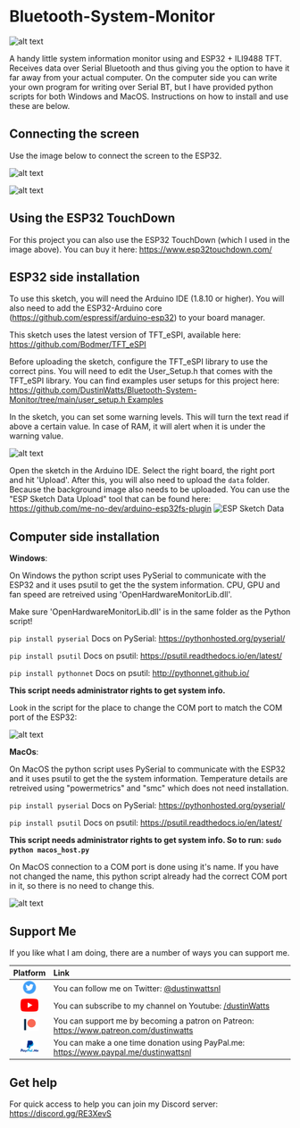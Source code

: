 # Bluetooth-System-Monitor
 ![alt text](/assets/main_image.jpg "Bluetooth-System-Monitor")

 A handy little system information monitor using and ESP32 + ILI9488 TFT. Receives data over Serial Bluetooth and thus giving you the option to have it far away from your actual computer. On the computer side you can write your own program for writing over Serial BT, but I have provided python scripts for both Windows and MacOS. Instructions on how to install and use these are below.

## Connecting the screen

Use the image below to connect the screen to the ESP32.

 ![alt text](/assets/connecting_ili9488.png "ESP32 TFT connections")

  ![alt text](/assets/ESP_TFT_WIRING.png "ESP32 TFT Wiring")

## Using the ESP32 TouchDown

For this project you can also use the ESP32 TouchDown (which I used in the image above). You can buy it here: https://www.esp32touchdown.com/

## ESP32 side installation

To use this sketch, you will need the Arduino IDE (1.8.10 or higher). You will also need to add the ESP32-Arduino core (https://github.com/espressif/arduino-esp32) to your board manager.

This sketch uses the latest version of TFT_eSPI, available here: https://github.com/Bodmer/TFT_eSPI

Before uploading the sketch, configure the TFT_eSPI library to use the correct pins. You will need to edit the User_Setup.h that comes with the TFT_eSPI library. You can find examples user setups for this project here: [https://github.com/DustinWatts/Bluetooth-System-Monitor/tree/main/user_setup.h Examples](https://github.com/DustinWatts/Bluetooth-System-Monitor/tree/main/user_setup.h%20Examples)

In the sketch, you can set some warning levels. This will turn the text read if above a certain value. In case of RAM, it will alert when it is under the warning value.

 ![alt text](/assets/warning_levels.png "Warning leves")

Open the sketch in the Arduino IDE. Select the right board, the right port and hit 'Upload'. After this, you will also need to upload the `data` folder. Because the background image also needs to be uploaded. You can use the "ESP Sketch Data Upload" tool that can be found here: https://github.com/me-no-dev/arduino-esp32fs-plugin
![ESP Sketch Data](http://dustinwatts.nl/freetouchdeck/images/ftd_esp_sketch_data.png)

## Computer side installation

**Windows**:

On Windows the python script uses PySerial to communicate with the ESP32 and it uses psutil to get the the system information. CPU, GPU and fan speed are retreived using 'OpenHardwareMonitorLib.dll'.

Make sure 'OpenHardwareMonitorLib.dll' is in the same folder as the Python script!

`pip install pyserial`
Docs on PySerial: https://pythonhosted.org/pyserial/

`pip install psutil`
Docs on psutil: https://psutil.readthedocs.io/en/latest/

`pip install pythonnet`
Docs on psutil: http://pythonnet.github.io/

**This script needs administrator rights to get system info.**

Look in the script for the place to change the COM port to match the COM port of the ESP32:

 ![alt text](/assets/windows_comport.png "COM Port on Windows")


**MacOs**:

On MacOS the python script uses PySerial to communicate with the ESP32 and it uses psutil to get the the system information. Temperature details are retreived using "powermetrics" and "smc" which does not need installation.

`pip install pyserial`
Docs on PySerial: https://pythonhosted.org/pyserial/

`pip install psutil`
Docs on psutil: https://psutil.readthedocs.io/en/latest/

**This script needs administrator rights to get system info. So to run:
`sudo python macos_host.py`**

On MacOS connection to a COM port is done using it's name. If you have not changed the name, this python script already had the correct COM port in it, so there is no need to change this.

 ![alt text](/assets/macos_comport.png "COM Port on MacOS")


## Support Me

If you like what I am doing, there are a number of ways you can support me. 

| Platform | Link|
|:-----:|:-----|
| [<img src="https://github.com/DustinWatts/small_logos/blob/main/twitter_logo.png" alt="Twtter" width="24"/>](https://twitter.com/dustinwattsnl "Follow me on Twitter") | You can follow me on Twitter: [@dustinwattsnl](https://twitter.com/dustinwattsnl "Follow me on Twitter")|
| [<img src="https://github.com/DustinWatts/small_logos/blob/main/youtube_logo.png" alt="YouTube" width="32"/>](https://www.youtube.com/dustinwatts "Subscrive to my YouTube channel") | You can subscribe to my channel on Youtube: [/dustinWatts](https://www.youtube.com/dustinwatts "Subscribe to my YouTube channel") |
| [<img src="https://github.com/DustinWatts/small_logos/blob/main/patreon_logo.png" alt="Patreon" width="32"/>](https://www.patreon.com/dustinwatts) | You can support me by becoming a patron on Patreon: https://www.patreon.com/dustinwatts |
| [<img src="https://github.com/DustinWatts/small_logos/blob/main/paypalme_logo.png" alt="PayPal.me" width="32"/>](https://www.paypal.me/dustinwattsnl) | You can make a one time donation using PayPal.me: https://www.paypal.me/dustinwattsnl |

## Get help

For quick access to help you can join my Discord server: https://discord.gg/RE3XevS
